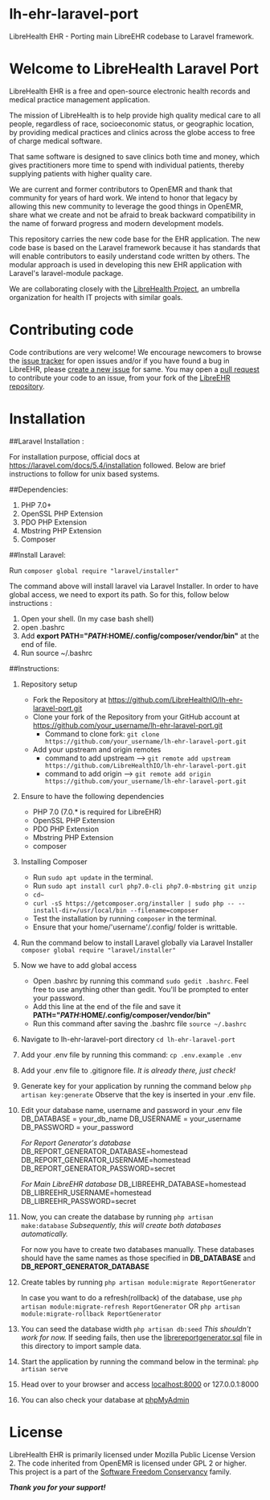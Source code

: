 # lh-ehr-laravel-port
LibreHealth EHR - Porting main LibreEHR codebase to Laravel framework.

# Welcome to LibreHealth Laravel Port

LibreHealth EHR is a free and open-source electronic health records and medical practice management application.

The mission of LibreHealth is to help provide high quality medical care to all people, regardless of race, socioeconomic status, or geographic location, by providing medical practices and clinics across the globe access to free of charge medical software.

That same software is designed to save clinics both time and money, which gives practitioners more time to spend with individual patients, thereby supplying patients with higher quality care.

We are current and former contributors to OpenEMR and thank that community for years of hard work. We intend to honor that legacy by allowing this new community to leverage the good things in OpenEMR, share what we create and not be afraid to break backward compatibility in the name of forward progress and modern development models.

This repository carries the new code base for the EHR application. The new code base is based on the Laravel framework because it has standards that will enable contributors to easily understand code written by others. The modular approach is used in developing this new EHR application with Laravel's laravel-module package.

We are collaborating closely with the [LibreHealth Project](http://LibreHealth.io), an umbrella organization for health IT projects with similar goals.

# Contributing code

Code contributions are very welcome! We encourage newcomers to browse the [issue tracker](https://github.com/LibreHealthIO/lh-ehr-laravel-port/issues) for open issues and/or if you have found a bug in LibreEHR, please [create a new issue](https://github.com/LibreHealthIO/lh-ehr-laravel-port/issues/new) for same. You may open a [pull request](https://github.com/LibreHealthIO/lh-ehr-laravel-port/pulls) to contribute your code to an issue, from your fork of the [LibreEHR repository](https://github.com/LibreHealthIO/lh-ehr-laravel-port).

# Installation

##Laravel Installation :

For installation purpose, official docs at https://laravel.com/docs/5.4/installation followed.
Below are brief instructions to follow for unix based systems.

##Dependencies:

1. PHP 7.0+
2. OpenSSL PHP Extension
3. PDO PHP Extension
4. Mbstring PHP Extension
5. Composer

##Install Laravel:

Run `composer global require "laravel/installer"`

The command above will install laravel via Laravel Installer. In order to have global access, we need to export its path.
So for this, follow below instructions :

1. Open your shell. (In my case bash shell)
2. open .bashrc
3. Add **export PATH="$PATH:$HOME/.config/composer/vendor/bin"** at the end of file.
4. Run source ~/.bashrc


##Instructions:

1. Repository setup
    * Fork the Repository at https://github.com/LibreHealthIO/lh-ehr-laravel-port.git
    * Clone your fork of the Repository from your GitHub account at https://github.com/your_username/lh-ehr-laravel-port.git
        - Command to clone fork: `git clone https://github.com/your_username/lh-ehr-laravel-port.git`
    * Add your upstream and origin remotes
        - command to add upstream --> `git remote add upstream https://github.com/LibreHealthIO/lh-ehr-laravel-port.git`
        - command to add origin --> `git remote add origin https://github.com/your_username/lh-ehr-laravel-port.git`

2. Ensure to have the following dependencies
    * PHP 7.0 (7.0.* is required for LibreEHR)
    * OpenSSL PHP Extension
    * PDO PHP Extension
    * Mbstring PHP Extension
    * composer

3. Installing Composer
    * Run `sudo apt update` in the terminal.
    * Run `sudo apt install curl php7.0-cli php7.0-mbstring git unzip`
    * `cd~`
    * `curl -sS https://getcomposer.org/installer | sudo php -- --install-dir=/usr/local/bin --filename=composer`
    * Test the installation by running `composer` in the terminal.
    * Ensure that your home/'username'/.config/ folder is writtable.

3. Run the command below to install Laravel globally via Laravel Installer
    `composer global require "laravel/installer"`

4. Now we have to add global access
    * Open .bashrc by running this command `sudo gedit .bashrc`. Feel free to use anything other than gedit. You'll be prompted to enter your password.
    * Add this line at the end of the file and save it
      **PATH="$PATH:$HOME/.config/composer/vendor/bin"**
    * Run this command after saving the .bashrc file
       `source ~/.bashrc`

5. Navigate to lh-ehr-laravel-port directory
    `cd lh-ehr-laravel-port`

6. Add your .env file by running this command: `cp .env.example .env`

7. Add your .env file to .gitignore file.  _It is already there, just check!_

8. Generate key for your application by running the command below
    `php artisan key:generate`
   Observe that the key is inserted in your .env file.

9. Edit your database name, username and password in your .env file
    DB_DATABASE = your_db_name
    DB_USERNAME = your_username
    DB_PASSWORD = your_password

    _For Report Generator's database_
    DB_REPORT_GENERATOR_DATABASE=homestead
    DB_REPORT_GENERATOR_USERNAME=homestead
    DB_REPORT_GENERATOR_PASSWORD=secret

    _For Main LibreEHR database_
    DB_LIBREEHR_DATABASE=homestead
    DB_LIBREEHR_USERNAME=homestead
    DB_LIBREEHR_PASSWORD=secret

10. Now, you can create the database by running
    `php artisan make:database`  _Subsequently, this will create both databases automatically._

    For now you have to create two databases manually. These databases should have the same
    names as those specified in **DB_DATABASE** and **DB_REPORT_GENERATOR_DATABASE**

11. Create tables by running
    `php artisan module:migrate ReportGenerator`

    In case you want to do a refresh(rollback) of the database, use
    `php artisan module:migrate-refresh ReportGenerator` OR
    `php artisan module:migrate-rollback ReportGenerator`

12. You can seed the database width
    `php artisan db:seed` _This shouldn't work for now._
    If seeding fails, then use the [librereportgenerator.sql](Documentation/librereportgenerator.sql) file in this directory to import sample data.

13. Start the application by running the command below in the terminal:
        `php artisan serve`

14. Head over to your browser and access [localhost:8000](http://localhost:8000) or 127.0.0.1:8000

15. You can also check your database at [phpMyAdmin](http://localhost/phpmyadmin/)


# License

LibreHealth EHR is primarily licensed under Mozilla Public License Version 2. The code inherited from OpenEMR is licensed under GPL 2 or higher. This project is a part of the [Software Freedom Conservancy](http://sfconservancy.org) family.

***Thank you for your support!***
